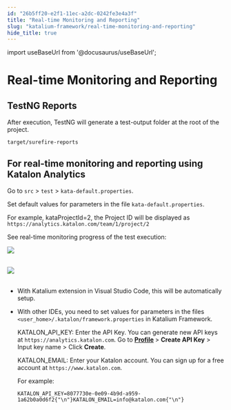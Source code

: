 ```yaml
---
id: "26b5ff20-e2f1-11ec-a2dc-0242fe3e4a3f"
title: "Real-time Monitoring and Reporting"
slug: "katalium-framework/real-time-monitoring-and-reporting"
hide_title: true
---
```

import useBaseUrl from '@docusaurus/useBaseUrl';

    

# <a id="id_katalium-framework-reports" class="anchor_top_offset"/><a id="ariaid-title1" class="anchor_top_offset"/>Real-time Monitoring and Reporting

    
    
  
    

## <a id="id_1" class="anchor_top_offset"/>TestNG Reports

    
      
<p xmlns="http://www.w3.org/1999/xhtml" className="p">After execution, TestNG will generate a test-output folder at   the root of the project.</p> 
      
<p xmlns="http://www.w3.org/1999/xhtml" className="p">   <code className="ph codeph">target/surefire-reports</code> </p> 
    
  

## <a id="id_2" class="anchor_top_offset"/>For real-time monitoring and reporting using Katalon         Analytics

<p xmlns="http://www.w3.org/1999/xhtml" className="p">Go to <code className="ph codeph">src</code> &gt; <code className="ph codeph">test</code> &gt;   <code className="ph codeph">kata-default.properties</code>.</p> 
<p xmlns="http://www.w3.org/1999/xhtml" className="p">Set default values for parameters in the file   <code className="ph codeph">kata-default.properties</code>.</p> 
<p xmlns="http://www.w3.org/1999/xhtml" className="p">For example, kataProjectId=2, the Project ID will be displayed   as <code className="ph codeph">https://analytics.katalon.com/team/1/project/2</code></p> 
<p xmlns="http://www.w3.org/1999/xhtml" className="p">See real-time monitoring progress of the test execution:</p> 
<p xmlns="http://www.w3.org/1999/xhtml" className="p">   <img className="image" src={useBaseUrl("https://github.com/katalon-studio/docs-images/raw/master/katalium-framework/docs/katalium-framework-reports/1-test-results.png")} /><br /><br /> </p> 
<p xmlns="http://www.w3.org/1999/xhtml" className="p">   <img className="image" src={useBaseUrl("https://github.com/katalon-studio/docs-images/raw/master/katalium-framework/docs/katalium-framework-reports/2-test-results.png")} /><br /><br /> </p> 
<ul xmlns="http://www.w3.org/1999/xhtml" className="ul"><li className="li">     <p className="p">With Katalium extension in Visual Studio Code, this will be       automatically setup.</p>   </li><li className="li">     <p className="p">With other IDEs, you need to set values for parameters in the       files <code className="ph codeph">&lt;user_home&gt;/.katalon/framework.properties</code>       in Katalium Framework.</p>     <p className="p">KATALON_API_KEY: Enter the API Key. You can generate new       API keys at <code className="ph codeph">https://analytics.katalon.com</code>. Go to <strong className="ph b">         <a className="xref j-external-link" href="https://analytics.katalon.com/user/profile" target="_blank">Profile</a>       </strong>       &gt; <strong className="ph b">Create API Key</strong> &gt; Input key name &gt; Click       <strong className="ph b">Create</strong>.</p>     <p className="p">KATALON_EMAIL: Enter your Katalon account. You can sign up for a       free account at <code className="ph codeph">https://www.katalon.com</code>.</p>     <p className="p">For example:</p>     <pre className="pre codeblock"><code>KATALON_API_KEY=8077730e-0e09-4b9d-a959-1a62b0a0d6f2{"\n"}KATALON_EMAIL=info@katalon.com{"\n"}</code></pre>   </li></ul> 
